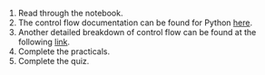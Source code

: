 1. Read through the notebook.
2. The control flow documentation can be found for Python [here](https://docs.python.org/3/tutorial/controlflow.html#).
3. Another detailed breakdown of control flow can be found at the following [link](https://pynative.com/python-control-flow-statements/).
4. Complete the practicals.
5. Complete the quiz.